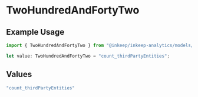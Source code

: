 # TwoHundredAndFortyTwo

## Example Usage

```typescript
import { TwoHundredAndFortyTwo } from "@inkeep/inkeep-analytics/models/operations";

let value: TwoHundredAndFortyTwo = "count_thirdPartyEntities";
```

## Values

```typescript
"count_thirdPartyEntities"
```